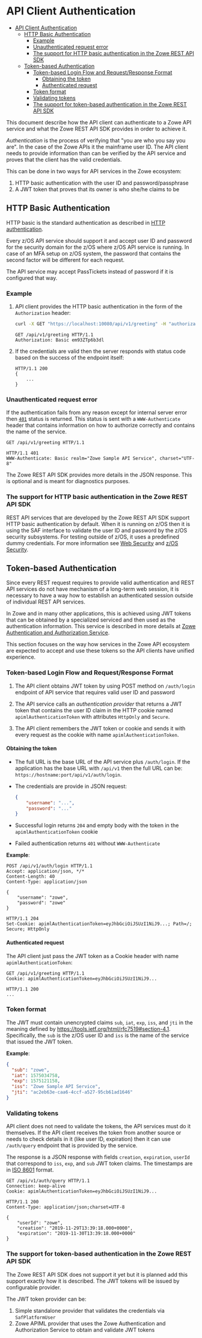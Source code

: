 # API Client Authentication

- [API Client Authentication](#api-client-authentication)
  - [HTTP Basic Authentication](#http-basic-authentication)
    - [Example](#example)
    - [Unauthenticated request error](#unauthenticated-request-error)
    - [The support for HTTP basic authentication in the Zowe REST API SDK](#the-support-for-http-basic-authentication-in-the-zowe-rest-api-sdk)
  - [Token-based Authentication](#token-based-authentication)
    - [Token-based Login Flow and Request/Response Format](#token-based-login-flow-and-requestresponse-format)
      - [Obtaining the token](#obtaining-the-token)
      - [Authenticated request](#authenticated-request)
    - [Token format](#token-format)
    - [Validating tokens](#validating-tokens)
    - [The support for token-based authentication in the Zowe REST API SDK](#the-support-for-token-based-authentication-in-the-zowe-rest-api-sdk)

This document describe how the API client can authenticate to a Zowe API service and what the Zowe REST API SDK provides in order to achieve it.

*Authentication* is the process of verifying that "you are who you say you are". In the case of the Zowe APIs it the mainframe user ID.
The API client needs to provide information than can be verified by the API service and proves that the client has the valid credentials.

This can be done in two ways for API services in the Zowe ecosystem:

1. HTTP basic authentication with the user ID and password/passphrase
2. A JWT token that proves that its owner is who she/he claims to be

## HTTP Basic Authentication

HTTP basic is the standard authentication as described in [HTTP authentication](https://developer.mozilla.org/en-US/docs/Web/HTTP/Authentication).

Every z/OS API service should support it and accept user ID and password for the security domain for the z/OS where z/OS API service is running. In case of an MFA setup on z/OS system, the password that contains the second factor will be different for each request.

The API service may accept PassTickets instead of password if it is configured that way.

### Example

1. API client provides the HTTP basic authentication in the form of the `Authorization` header:

    ```bash
    curl -X GET "https://localhost:10080/api/v1/greeting" -H "authorization: Basic em93ZTp6b3dl"
    ```

    ```http
    GET /api/v1/greeting HTTP/1.1
    Authorization: Basic em93ZTp6b3dl
    ```

2. If the credentials are valid then the server responds with status code based on the success of the endpoint itself:

    ```http
    HTTP/1.1 200
    {
        ...
    }
    ```

### Unauthenticated request error

If the authentication fails from any reason except for internal server error then [`401`](https://developer.mozilla.org/en-US/docs/Web/HTTP/Status/401) status is returned. This status is sent with a `WWW-Authenticate` header that contains information on how to authorize correctly and contains the name of the service.

```http
GET /api/v1/greeting HTTP/1.1

HTTP/1.1 401
WWW-Authenticate: Basic realm="Zowe Sample API Service", charset="UTF-8"
```

The Zowe REST API SDK provides more details in the JSON response.
This is optional and is meant for diagnostics purposes.

### The support for HTTP basic authentication in the Zowe REST API SDK

REST API services that are developed by the Zowe REST API SDK support HTTP basic authentication by default. When it is running on z/OS then it is using the SAF interface to validate the user ID and password by the z/OS security subsystems. For testing outside of z/OS, it uses a predefined dummy credentials. For more information see [Web Security](web-security.md) and [z/OS Security](zos-security.md).

## Token-based Authentication

Since every REST request requires to provide valid authentication and REST API services do not have mechanism of a long-term web session, it is necessary to have a way how to establish an authenticated session outside of individual REST API services.

In Zowe and in many other applications, this is achieved using JWT tokens that can be obtained by a specialized serviced and then used as the authentication information. This service is described in more details at [Zowe Authentication and Authorization Service](https://github.com/zowe/api-layer/wiki/Zowe-Authentication-and-Authorization-Service).

This section focuses on the way how services in the Zowe API ecosystem are expected to accept and use these tokens so the API clients have unified experience.

### Token-based Login Flow and Request/Response Format

1. The API client obtains JWT token by using POST method on `/auth/login` endpoint of API service that requires valid user ID and password

2. The API service calls an *authentication provider* that returns a JWT token that contains the user ID claim in the HTTP cookie named `apimlAuthenticationToken` with attributes `HttpOnly` and `Secure`.

3. The API client remembers the JWT token or cookie and sends it with every request as the cookie with name `apimlAuthenticationToken`.

#### Obtaining the token

- The full URL is the base URL of the API service plus `/auth/login`. If the application has the base URL with `/api/v1` then the full URL can be: `https://hostname:port/api/v1/auth/login`.

- The credentials are provide in JSON request:

    ```json
    {
        "username": "...",
        "password": "..."
    }
    ```

- Successful login returns `204` and empty body with the token in the `apimlAuthenticationToken` cookie

- Failed authentication returns `401` without `WWW-Authenticate`


**Example**:

```http
POST /api/v1/auth/login HTTP/1.1
Accept: application/json, */*
Content-Length: 40
Content-Type: application/json

{
    "username": "zowe",
    "password": "zowe"
}

HTTP/1.1 204
Set-Cookie: apimlAuthenticationToken=eyJhbGciOiJSUzI1NiJ9...; Path=/; Secure; HttpOnly
```

#### Authenticated request

The API client just pass the JWT token as a Cookie header with name `apimlAuthenticationToken`:

```http
GET /api/v1/greeting HTTP/1.1
Cookie: apimlAuthenticationToken=eyJhbGciOiJSUzI1NiJ9...

HTTP/1.1 200
...
```

### Token format

The JWT must contain unencrypted claims `sub`, `iat`, `exp`, `iss`, and `jti` in the meaning defined by <https://tools.ietf.org/html/rfc7519#section-4.1>. Specifically, the `sub` is the z/OS user ID and `iss` is the name of the service that issued the JWT token.

**Example**:

```json
{
  "sub": "zowe",
  "iat": 1575034758,
  "exp": 1575121158,
  "iss": "Zowe Sample API Service",
  "jti": "ac2eb63e-caa6-4ccf-a527-95cb61ad1646"
}
```

### Validating tokens

API client does not need to validate the tokens, the API services must do it themselves. If the API client receives the token from another source or needs to check details in it (like user ID, expiration) then it can use `/auth/query` endpoint
that is provided by the service.

The response is a JSON response with fields `creation`, `expiration`, `userId` that correspond to `iss`, `exp`, and `sub` JWT token claims. The timestamps are in [ISO 8601](https://en.wikipedia.org/wiki/ISO_8601) format.

```http
GET /api/v1/auth/query HTTP/1.1
Connection: keep-alive
Cookie: apimlAuthenticationToken=eyJhbGciOiJSUzI1NiJ9...

HTTP/1.1 200
Content-Type: application/json;charset=UTF-8

{
    "userId": "zowe",
    "creation": "2019-11-29T13:39:18.000+0000",
    "expiration": "2019-11-30T13:39:18.000+0000"
}
```

### The support for token-based authentication in the Zowe REST API SDK

The Zowe REST API SDK does not support it yet but it is planned add this support exactly how it is described. The JWT tokens will be issued by configurable provider.

The JWT token provider can be:

1. Simple standalone provider that validates the credentials via `SafPlatformUser`
2. Zowe APIML provider that uses the Zowe Authentication and Authorization Service to obtain and validate JWT tokens
